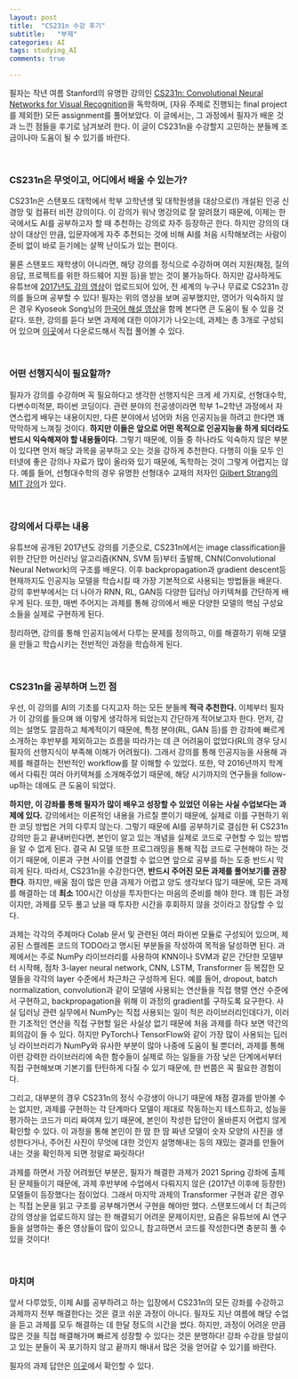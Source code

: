 ```yaml
---
layout: post
title:  "CS231n 수강 후기"
subtitle:   "부제"
categories: AI
tags: studying_AI
comments: true

---
```


필자는 작년 여름 Stanford의 유명한 강의인 [CS231n: Convolutional Neural Networks for Visual Recognition](http://cs231n.stanford.edu/)을 독학하며, (자유 주제로 진행되는 final project를 제외한) 모든 assignment를 풀어보았다. 이 글에서는, 그 과정에서 필자가 배운 것과 느낀 점들을 후기로 남겨보려 한다. 이 글이 CS231n을 수강할지 고민하는 분들께 조금이나마 도움이 될 수 있기를 바란다.

<br />

### CS231n은 무엇이고, 어디에서 배울 수 있는가?

CS231n은 스탠포드 대학에서 학부 고학년생 및 대학원생을 대상으로(!) 개설된 인공 신경망 및 컴퓨터 비전 강의이다. 이 강의가 워낙 명강의로 잘 알려졌기 때문에, 이제는 한국에서도 AI를 공부하고자 할 때 추천하는 강의로 자주 등장하곤 한다. 하지만 강의의 대상이 대상인 만큼, 입문자에게 자주 추천되는 것에 비해 AI를 처음 시작해보려는 사람이 준비 없이 바로 듣기에는 살짝 난이도가 있는 편이다.

물론 스탠포드 재학생이 아니라면, 해당 강의를 정식으로 수강하며 여러 지원(채점, 질의응답, 프로젝트를 위한 하드웨어 지원 등)을 받는 것이 불가능하다. 하지만 감사하게도 유튜브에 [2017년도 강의 영상](https://youtu.be/vT1JzLTH4G4)이 업로드되어 있어, 전 세계의 누구나 무료로 CS231n 강의를 들으며 공부할 수 있다! 필자는 위의 영상을 보며 공부했지만, 영어가 익숙하지 않은 경우 Kyoseok Song님의 [한국어 해설 영상](https://youtu.be/3QjGtOlIiVI)을 함께 본다면 큰 도움이 될 수 있을 것 같다. 또한, 강의를 듣다 보면 과제에 대한 이야기가 나오는데, 과제는 총 3개로 구성되어 있으며 [이곳](https://cs231n.github.io/)에서 다운로드해서 직접 풀어볼 수 있다.

<br />

### 어떤 선행지식이 필요할까?

필자가 강의를 수강하며 꼭 필요하다고 생각한 선행지식은 크게 세 가지로, 선형대수학, 다변수미적분, 파이썬 코딩이다. 관련 분야의 전공생이라면 학부 1~2학년 과정에서 자연스럽게 배우는 내용이지만, 다른 분야에서 넘어와 처음 인공지능을 하려고 한다면 꽤 막막하게 느껴질 것이다. **하지만 이들은 앞으로 어떤 목적으로 인공지능을 하게 되더라도 반드시 익숙해져야 할 내용들이다.** 그렇기 때문에, 이들 중 하나라도 익숙하지 않은 부분이 있다면 먼저 해당 과목을 공부하고 오는 것을 강하게 추천한다. 다행히 이들 모두 인터넷에 좋은 강의나 자료가 많이 올라와 있기 때문에, 독학하는 것이 그렇게 어렵지는 않다. 예를 들어, 선형대수학의 경우 유명한 선형대수 교재의 저자인 [Gilbert Strang의 MIT 강의](https://youtu.be/J7DzL2_Na80)가 있다.

<br />

### 강의에서 다루는 내용

유튜브에 공개된 2017년도 강의를 기준으로, CS231n에서는 image classification을 위한 간단한 머신러닝 알고리즘(KNN, SVM 등)부터 출발해, CNN(Convolutional Neural Network)의 구조를 배운다. 이후 backpropagation과 gradient descent등 현재까지도 인공지능 모델을 학습시킬 때 가장 기본적으로 사용되는 방법들을 배운다. 강의 후반부에서는 더 나아가 RNN, RL, GAN등 다양한 딥러닝 아키텍쳐를 간단하게 배우게 된다. 또한, 매번 주어지는 과제를 통해 강의에서 배운 다양한 모델의 핵심 구성요소들을 실제로 구현하게 된다.

정리하면, 강의를 통해 인공지능에서 다루는 문제를 정의하고, 이를 해결하기 위해 모델을 만들고 학습시키는 전반적인 과정을 학습하게 된다.

<br />

### CS231n을 공부하며 느낀 점

우선, 이 강의를 AI의 기초를 다지고자 하는 모든 분들께 **적극 추천한다.** 이제부터 필자가 이 강의를 들으며 왜 이렇게 생각하게 되었는지 간단하게 적어보고자 한다. 먼저, 강의는 설명도 깔끔하고 체계적이기 때문에, 특정 분야(RL, GAN 등)를 한 강좌에 빠르게 소개하는 후반부를 제외하고는 흐름을 따라가는 데 큰 어려움이 없었다(RL의 경우 당시 필자의 선행지식이 부족해 이해가 어려웠다). 그래서 강의를 통해 인공지능을 사용해 과제를 해결하는 전반적인 workflow를 잘 이해할 수 있었다. 또한, 약 2016년까지 학계에서 다뤄진 여러 아키텍쳐를 소개해주었기 때문에, 해당 시기까지의 연구들을 follow-up하는 데에도 큰 도움이 되었다.

**하지만, 이 강좌를 통해 필자가 많이 배우고 성장할 수 있었던 이유는 사실 수업보다는 과제에 있다.** 강의에서는 이론적인 내용을 가르칠 뿐이기 때문에, 실제로 이를 구현하기 위한 코딩 방법은 거의 다루지 않는다. 그렇기 때문에 AI를 공부하기로 결심한 뒤 CS231n 강의만 듣고 끝내버린다면, 본인이 알고 있는 개념을 실제로 코드로 구현할 수 있는 방법을 알 수 없게 된다. 결국 AI 모델 또한 프로그래밍을 통해 직접 코드로 구현해야 하는 것이기 때문에, 이론과 구현 사이를 연결할 수 없으면 앞으로 공부를 하는 도중 반드시 막히게 된다. 따라서, CS231n을 수강한다면, **반드시 주어진 모든 과제를 풀어보기를 권장한다**. 하지만, 배울 점이 많은 만큼 과제가 어렵고 양도 생각보다 많기 때문에, 모든 과제를 해결하는 데 **최소** 100시간 이상을 투자한다는 마음의 준비를 해야 한다. 꽤 힘든 과정이지만, 과제를 모두 풀고 났을 때 투자한 시간을 후회하지 않을 것이라고 장담할 수 있다.

과제는 각각의 주제마다 Colab 문서 및 관련된 여러 파이썬 모듈로 구성되어 있으며, 제공된 스켈레톤 코드의 TODO라고 명시된 부분들을 작성하여 목적을 달성하면 된다. 과제에서는 주로 NumPy 라이브러리를 사용하여 KNN이나 SVM과 같은 간단한 모델부터 시작해, 점차 3-layer neural network, CNN, LSTM, Transformer 등 복잡한 모델들을 각각의 layer 수준에서 차근차근 구성하게 된다. 예를 들어, dropout, batch normalization, convolution과 같이 모델에 사용되는 연산들을 직접 행렬 연산 수준에서 구현하고, backpropagation을 위해 이 과정의 gradient를 구하도록 요구한다. 사실 딥러닝 관련 실무에서 NumPy는 직접 사용되는 일이 적은 라이브러리인데다가, 이러한 기초적인 연산을 직접 구현할 일은 사실상 없기 때문에 처음 과제를 하다 보면 약간의 회의감이 들 수 있다. 하지만 PyTorch나 TensorFlow와 같이 가장 많이 사용되는 딥러닝 라이브러리가 NumPy와 유사한 부분이 많아 나중에 도움이 될 뿐더러, 과제를 통해 이런 강력한 라이브러리에 속한 함수들이 실제로 하는 일들을 가장 낮은 단계에서부터 직접 구현해보며 기본기를 탄탄하게 다질 수 있기 때문에, 한 번쯤은 꼭 필요한 경험이다.

그리고, 대부분의 경우 CS231n의 정식 수강생이 아니기 때문에 채점 결과를 받아볼 수는 없지만, 과제를 구현하는 각 단계마다 모델이 제대로 작동하는지 테스트하고, 성능을 평가하는 코드가 미리 짜여져 있기 때문에, 본인이 작성한 답안이 올바른지 어렵지 않게 확인할 수 있다. 이 과정을 통해 본인이 한 땀 한 땀 짜낸 모델이 숫자 모양의 사진을 생성한다거나, 주어진 사진이 무엇에 대한 것인지 설명해내는 등의 재밌는 결과를 만들어내는 것을 확인하게 되면 정말로 짜릿하다!

과제를 하면서 가장 어려웠던 부분은, 필자가 해결한 과제가 2021 Spring 강좌에 출제된 문제들이기 때문에, 과제 후반부에 수업에서 다뤄지지 않은 (2017년 이후에 등장한) 모델들이 등장했다는 점이었다. 그래서 마지막 과제의 Transformer 구현과 같은 경우는 직접 논문을 읽고 구조를 공부해가면서 구현을 해야만 했다. 스탠포드에서 더 최근의 강의 영상을 업로드하지 않는 한 해결되기 어려운 문제이지만, 요즘은 유튜브에 AI 연구들을 설명하는 좋은 영상들이 많이 있으니, 참고하면서 코드를 작성한다면 충분히 풀 수 있을 것이다!

<br />

### 마치며

앞서 다루었듯, 이제 AI를 공부하려고 하는 입장에서 CS231n의 모든 강좌를 수강하고 과제까지 전부 해결한다는 것은 결코 쉬운 과정이 아니다. 필자도 지난 여름에 해당 수업을 듣고 과제를 모두 해결하는 데 한달 정도의 시간을 썼다. 하지만, 과정이 어려운 만큼 많은 것을 직접 해결해가며 빠르게 성장할 수 있다는 것은 분명하다! 강좌 수강을 망설이고 있는 분들이 꼭 포기하지 않고 끝까지 해내서 많은 것을 얻어갈 수 있기를 바란다.

필자의 과제 답안은 [이곳](https://github.com/Duemoo/Stanford-CS231n-2021Spring-Assignments)에서 확인할 수 있다.
